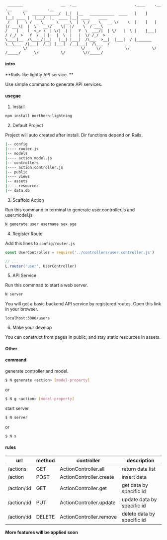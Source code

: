 ```
 _______                 __  .__                          .____    .__       .__     __         .__                
 \      \   ____________/  |_|  |__   ___________  ____   |    |   |__| ____ |  |___/  |_  ____ |__| ____    ____  
 /   |   \ /  _ \_  __ \   __\  |  \_/ __ \_  __ \/    \  |    |   |  |/ ___\|  |  \   __\/    \|  |/    \  / ___\ 
/    |    (  <_> )  | \/|  | |   Y  \  ___/|  | \/   |  \ |    |___|  / /_/  >   Y  \  | |   |  \  |   |  \/ /_/  >
\____|__  /\____/|__|   |__| |___|  /\___  >__|  |___|  / |_______ \__\___  /|___|  /__| |___|  /__|___|  /\___  / 
        \/                        \/     \/           \/          \/ /_____/      \/          \/        \//_____/ 
```

#### intro

**Rails like lightly API service. **

Use simple command to generate API services.

#### usegae

1. Install

```bash
npm install northern-lightning
```  

2. Default Project

Project will auto created after install. Dir functions depend on Rails.

```bash
|-- config
|---- router.js
|-- models
|---- action.model.js
|-- controllers
|---- action.controller.js
|-- public
|---- views
|-- assets
|---- resources
|-- data.db
```

3. Scaffold Action

Run this command in terminal to generate user.controller.js and user.model.js

```bash
N generate user username sex age 
```

4. Register Route

Add this lines to `config/router.js`

```javascript
const UserController = require('../controllers/user.controller.js')

// ...
L.router('user', UserController)
```

5. API Service

Run this commnad to start a web server.
```bash
N server
```
You will got a basic backend API service by registered routes. 
Open this link in your browser.
```
localhost:3000/users
```

6. Make your develop

You can construct front pages in public, and stay static resources in assets.


#### Other

#### command

generate controller and model.

```bash
$ N generate <action> [model-property]
```
or
```bash
$ N g <action> [model-property]
```

start server

```bash
$ N server
```
or
```bash
$ N s
```

#### rules

| url | method | controller | description
| ------| ------ | ------ | ------|
| /actions | GET | ActionController.all | return data list
| /action | POST | ActionController.create | insert data
| /action/:id | GET | ActionController.get | get data by specific id
| /action/:id | PUT | ActionController.update | update data by specific id
| /action/:id | DELETE | ActionController.remove | delete data by specific id

**More features will be applied soon**
